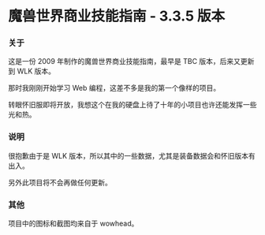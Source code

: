 # 魔兽世界商业技能指南 - 3.3.5 版本

### 关于

这是一份 2009 年制作的魔兽世界商业技能指南，最早是 TBC 版本，后来又更新到 WLK 版本。

那时我刚刚开始学习 Web 编程，这差不多是我的第一个像样的项目。

转眼怀旧服即将开放，我想这个在我的硬盘上待了十年的小项目也许还能发挥一些光和热。


### 说明

很抱歉由于是 WLK 版本，所以其中的一些数据，尤其是装备数据会和怀旧版本有出入。

另外此项目将不会再做任何更新。


### 其他

项目中的图标和截图均来自于 wowhead。